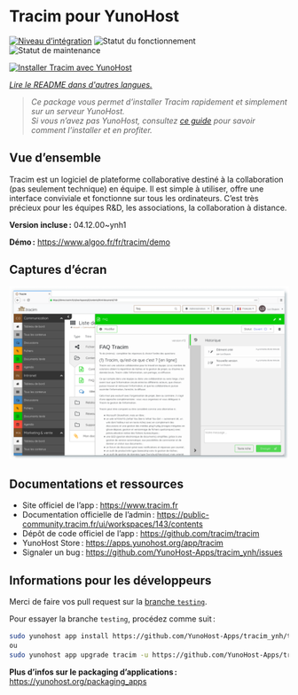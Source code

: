 <!--
Nota bene : ce README est automatiquement généré par <https://github.com/YunoHost/apps/tree/master/tools/readme_generator>
Il NE doit PAS être modifié à la main.
-->

# Tracim pour YunoHost

[![Niveau d’intégration](https://apps.yunohost.org/badge/integration/tracim)](https://ci-apps.yunohost.org/ci/apps/tracim/)
![Statut du fonctionnement](https://apps.yunohost.org/badge/state/tracim)
![Statut de maintenance](https://apps.yunohost.org/badge/maintained/tracim)

[![Installer Tracim avec YunoHost](https://install-app.yunohost.org/install-with-yunohost.svg)](https://install-app.yunohost.org/?app=tracim)

*[Lire le README dans d'autres langues.](./ALL_README.md)*

> *Ce package vous permet d’installer Tracim rapidement et simplement sur un serveur YunoHost.*  
> *Si vous n’avez pas YunoHost, consultez [ce guide](https://yunohost.org/install) pour savoir comment l’installer et en profiter.*

## Vue d’ensemble

Tracim est un logiciel de plateforme collaborative destiné à la collaboration (pas seulement technique) en équipe. Il est simple à utiliser, offre une interface conviviale et fonctionne sur tous les ordinateurs. C’est très précieux pour les équipes R&D, les associations, la collaboration à distance.


**Version incluse :** 04.12.00~ynh1

**Démo :** <https://www.algoo.fr/fr/tracim/demo>

## Captures d’écran

![Capture d’écran de Tracim](./doc/screenshots/feature_app_document.png)

## Documentations et ressources

- Site officiel de l’app : <https://www.tracim.fr>
- Documentation officielle de l’admin : <https://public-community.tracim.fr/ui/workspaces/143/contents>
- Dépôt de code officiel de l’app : <https://github.com/tracim/tracim>
- YunoHost Store : <https://apps.yunohost.org/app/tracim>
- Signaler un bug : <https://github.com/YunoHost-Apps/tracim_ynh/issues>

## Informations pour les développeurs

Merci de faire vos pull request sur la [branche `testing`](https://github.com/YunoHost-Apps/tracim_ynh/tree/testing).

Pour essayer la branche `testing`, procédez comme suit :

```bash
sudo yunohost app install https://github.com/YunoHost-Apps/tracim_ynh/tree/testing --debug
ou
sudo yunohost app upgrade tracim -u https://github.com/YunoHost-Apps/tracim_ynh/tree/testing --debug
```

**Plus d’infos sur le packaging d’applications :** <https://yunohost.org/packaging_apps>
